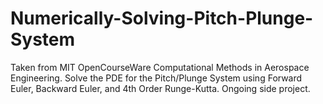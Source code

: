 # Numerically-Solving-Pitch-Plunge-System
Taken from MIT OpenCourseWare Computational Methods in Aerospace Engineering. Solve the PDE for the Pitch/Plunge System using Forward Euler, Backward Euler, and 4th Order Runge-Kutta. Ongoing side project.
